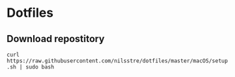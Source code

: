 # Dotfiles

## Download repostitory
`curl https://raw.githubusercontent.com/nilsstre/dotfiles/master/macOS/setup.sh | sudo bash`